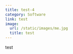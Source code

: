 ```yaml
---
title: test-4
category: Software
link: test
image: 
  url: /static/images/me.jpg
  title: test
---
```


test